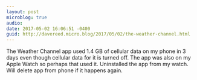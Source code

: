 ```yaml
---
layout: post
microblog: true
audio: 
date: 2017-05-02 16:06:51 -0400
guid: http://davereed.micro.blog/2017/05/02/the-weather-channel.html
---
```

The  Weather Channel app used 1.4 GB of cellular data on my phone in 3 days even though cellular data for it is turned off. The app was also on my Apple Watch so perhaps that used it. Uninstalled the app from my watch. Will delete app from phone if it happens again.
